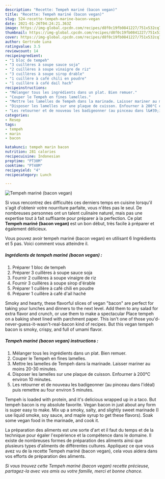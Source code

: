```yaml
---
description: "Recette: Tempeh mariné (bacon vegan)"
title: "Recette: Tempeh mariné (bacon vegan)"
slug: 524-recette-tempeh-marine-bacon-vegan
date: 2021-01-26T04:24:21.363Z
image: https://img-global.cpcdn.com/recipes/d8f0c19fb0841227/751x532cq70/tempeh-marine-bacon-vegan-photo-principale-de-la-recette.jpg
thumbnail: https://img-global.cpcdn.com/recipes/d8f0c19fb0841227/751x532cq70/tempeh-marine-bacon-vegan-photo-principale-de-la-recette.jpg
cover: https://img-global.cpcdn.com/recipes/d8f0c19fb0841227/751x532cq70/tempeh-marine-bacon-vegan-photo-principale-de-la-recette.jpg
author: Gertrude Luna
ratingvalue: 3.5
reviewcount: 14
recipeingredient:
- "1 bloc de tempeh"
- "3 cuillères à soupe sauce soja"
- "2 cuillères à soupe vinaigre de riz"
- "3 cuillères à soupe sirop drable"
- "1 cuillère à café chili en poudre"
- "1 cuillère à café dail hach"
recipeinstructions:
- "Mélanger tous les ingrédients dans un plat. Bien remuer."
- "Couper le Tempeh en fines lamelles."
- "Mettre les lamelles de Tempeh dans la marinade. Laisser mariner au moins 20-30 minutes."
- "Disposer les lamelles sur une plaque de cuisson. Enfourner à 200°C environ 10 minutes."
- "Les retourner et de nouveau les badigeonner (au pinceau dans l&#39;idéal) puis remettre au four environ 5 minutes."
categories:
- Resep
tags:
- tempeh
- marin
- bacon

katakunci: tempeh marin bacon 
nutrition: 281 calories
recipecuisine: Indonesian
preptime: "PT30M"
cooktime: "PT40M"
recipeyield: "4"
recipecategory: Lunch

---
```



![Tempeh mariné (bacon vegan)](https://img-global.cpcdn.com/recipes/d8f0c19fb0841227/751x532cq70/tempeh-marine-bacon-vegan-photo-principale-de-la-recette.jpg)

Si vous rencontrez des difficultés ces derniers temps en cuisine lorsqu'il s'agit d'obtenir votre nourriture parfaite, vous n'êtes pas le seul. De nombreuses personnes ont un talent culinaire naturel, mais pas une expertise tout à fait suffisante pour préparer à la perfection. Ce plat <strong> Tempeh mariné (bacon vegan) </strong> est un bon début, très facile à préparer et également délicieux.

<!--inarticleads1-->

Vous pouvez avoir tempeh mariné (bacon vegan) en utilisant 6 Ingrédients et 5 pas. Voici comment vous atteindre il.

##### Ingrédients de tempeh mariné (bacon vegan) :

1. Préparer 1 bloc de tempeh
1. Préparer 3 cuillères à soupe sauce soja
1. Fournir 2 cuillères à soupe vinaigre de riz
1. Fournir 3 cuillères à soupe sirop d&#39;érable
1. Préparer 1 cuillère à café chili en poudre
1. Préparer 1 cuillère à café d&#39;ail haché


Smoky and hearty, these flavorful slices of vegan &#34;bacon&#34; are perfect for taking your lunches and dinners to the next level. Add them to any salad for extra flavor and crunch, or use them to make a spectacular Place tempeh on a baking sheet lined with parchment paper. This isn&#39;t one of those you&#39;d-never-guess-it-wasn&#39;t-real-bacon kind of recipes. But this vegan tempeh bacon is smoky, crispy, and full of umami flavor. 

<!--inarticleads2-->

##### Tempeh mariné (bacon vegan) instructions :

1. Mélanger tous les ingrédients dans un plat. Bien remuer.
1. Couper le Tempeh en fines lamelles.
1. Mettre les lamelles de Tempeh dans la marinade. Laisser mariner au moins 20-30 minutes.
1. Disposer les lamelles sur une plaque de cuisson. Enfourner à 200°C environ 10 minutes.
1. Les retourner et de nouveau les badigeonner (au pinceau dans l&#39;idéal) puis remettre au four environ 5 minutes.


Tempeh is loaded with protein, and it&#39;s delicious wrapped up in a taco. But tempeh bacon is my absolute favorite. Vegan bacon in just about any form is super easy to make. Mix up a smoky, salty, and slightly sweet marinade (I use liquid smoke, soy sauce, and maple syrup to get these flavors). Soak some vegan food in the marinade, and cook it. 

<!--inarticleads1-->

<p>
La préparation des aliments est une sorte d'art et il faut du temps et de la technique pour égaler l'expérience et la compétence dans le domaine. Il existe de nombreuses formes de préparation des aliments ainsi que plusieurs types d'aliments de différentes cultures. Appliquez ce que vous avez vu de la recette Tempeh mariné (bacon vegan), cela vous aidera dans vos efforts de préparation des aliments.
</p>

<p>
<i>Si vous trouvez cette Tempeh mariné (bacon vegan) recette précieuse, partagez-la avec vos amis ou votre famille, merci et bonne chance.</i>
</p>
